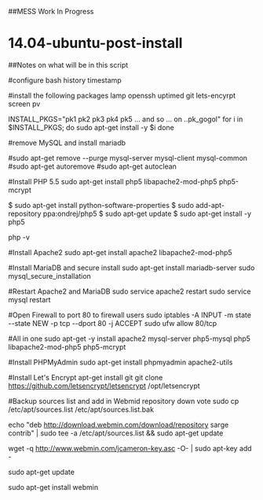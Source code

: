 ##MESS Work In Progress

# 14.04-ubuntu-post-install
##Notes on what will be in this script

#configure bash history timestamp


#install the following packages
lamp openssh uptimed git lets-encyrpt screen pv

INSTALL_PKGS="pk1 pk2 pk3 pk4 pk5 ... and so ... on ..pk_gogol"
for i in $INSTALL_PKGS; do
  sudo apt-get install -y $i
done


#remove MySQL and install mariadb

#sudo apt-get remove --purge mysql-server mysql-client mysql-common
#sudo apt-get autoremove
#sudo apt-get autoclean



#Install PHP 5.5
sudo apt-get install php5 libapache2-mod-php5 php5-mcrypt


$ sudo apt-get install python-software-properties
$ sudo add-apt-repository ppa:ondrej/php5
$ sudo apt-get update
$ sudo apt-get install -y php5

php -v

#Install Apache2
sudo apt-get install apache2 libapache2-mod-php5

#Install MariaDB and secure install
sudo apt-get install mariadb-server
sudo mysql_secure_installation

#Restart Apache2 and MariaDB
sudo service apache2 restart
sudo service mysql restart


#Open Firewall to port 80 to firewall users
sudo iptables -A INPUT -m state --state NEW -p tcp --dport 80 -j ACCEPT
sudo ufw allow 80/tcp

#All in one
sudo apt-get -y install apache2 mysql-server php5-mysql php5 libapache2-mod-php5 php5-mcrypt

#Install PHPMyAdmin
sudo apt-get install phpmyadmin apache2-utils

#Install Let's Encrypt
apt-get install git
git clone https://github.com/letsencrypt/letsencrypt /opt/letsencrypt

#Backup sources list and add in Webmid repository
down vote
sudo cp /etc/apt/sources.list /etc/apt/sources.list.bak

echo "deb http://download.webmin.com/download/repository sarge contrib" | sudo tee -a /etc/apt/sources.list && sudo apt-get update

wget -q http://www.webmin.com/jcameron-key.asc -O- | sudo apt-key add -

sudo apt-get update

sudo apt-get install webmin

